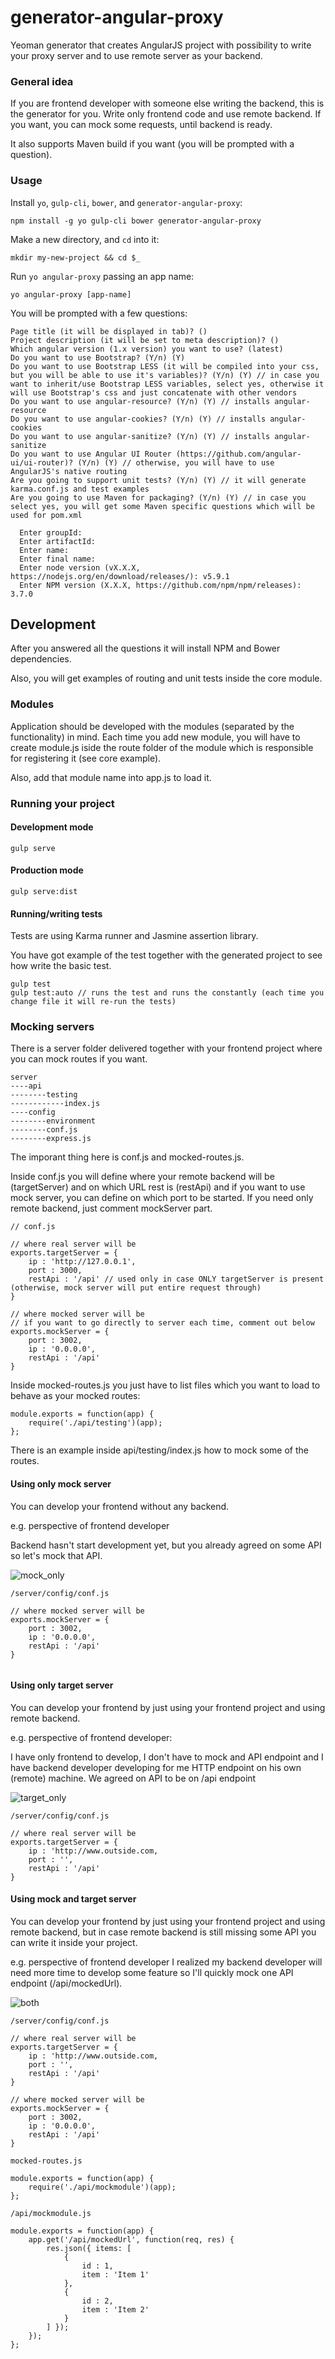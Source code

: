 # generator-angular-proxy
Yeoman generator that creates AngularJS project with possibility to write your proxy server and to use remote server as your backend.

### General idea
If you are frontend developer with someone else writing the backend, this is the generator for you. Write only frontend code and use remote backend. If you want, you can mock some requests, until backend is ready.

It also supports Maven build if you want (you will be prompted with a question).

### Usage

Install `yo`, `gulp-cli`, `bower`, and `generator-angular-proxy`:
```
npm install -g yo gulp-cli bower generator-angular-proxy
```

Make a new directory, and `cd` into it:
```
mkdir my-new-project && cd $_
```

Run `yo angular-proxy` passing an app name:
```
yo angular-proxy [app-name]
```

You will be prompted with a few questions:

```
Page title (it will be displayed in tab)? ()
Project description (it will be set to meta description)? ()
Which angular version (1.x version) you want to use? (latest)
Do you want to use Bootstrap? (Y/n) (Y)
Do you want to use Bootstrap LESS (it will be compiled into your css, but you will be able to use it's variables)? (Y/n) (Y) // in case you want to inherit/use Bootstrap LESS variables, select yes, otherwise it will use Bootstrap's css and just concatenate with other vendors
Do you want to use angular-resource? (Y/n) (Y) // installs angular-resource
Do you want to use angular-cookies? (Y/n) (Y) // installs angular-cookies
Do you want to use angular-sanitize? (Y/n) (Y) // installs angular-sanitize
Do you want to use Angular UI Router (https://github.com/angular-ui/ui-router)? (Y/n) (Y) // otherwise, you will have to use AngularJS's native routing
Are you going to support unit tests? (Y/n) (Y) // it will generate karma.conf.js and test examples
Are you going to use Maven for packaging? (Y/n) (Y) // in case you select yes, you will get some Maven specific questions which will be used for pom.xml

  Enter groupId:
  Enter artifactId:
  Enter name:
  Enter final name:
  Enter node version (vX.X.X, https://nodejs.org/en/download/releases/): v5.9.1
  Enter NPM version (X.X.X, https://github.com/npm/npm/releases): 3.7.0
```
## Development
After you answered all the questions it will install NPM and Bower dependencies.

Also, you will get examples of routing and unit tests inside the core module.

### Modules

Application should be developed with the modules (separated by the functionality) in mind. Each time you add new module, you will have to create module.js iside the route folder of the module which is responsible for registering it (see core example).

Also, add that module name into app.js to load it.

### Running your project

#### Development mode
```
gulp serve
```

#### Production mode
```
gulp serve:dist
```

#### Running/writing tests
Tests are using Karma runner and Jasmine assertion library.

You have got example of the test together with the generated project to see how write the basic test.

```
gulp test
gulp test:auto // runs the test and runs the constantly (each time you change file it will re-run the tests)
```

### Mocking servers
There is a server folder delivered together with your frontend project where you can mock routes if you want.
```
server
----api
--------testing
------------index.js
----config
--------environment
--------conf.js
--------express.js
```
The imporant thing here is conf.js and mocked-routes.js.

Inside conf.js you will define where your remote backend will be (targetServer) and on which URL rest is (restApi) and if you want to use mock server, you can define on which port to be started. If you need only remote backend, just comment mockServer part.
```
// conf.js

// where real server will be
exports.targetServer = {
    ip : 'http://127.0.0.1',
    port : 3000,
    restApi : '/api' // used only in case ONLY targetServer is present (otherwise, mock server will put entire request through)
}

// where mocked server will be
// if you want to go directly to server each time, comment out below
exports.mockServer = {
    port : 3002,
    ip : '0.0.0.0',
    restApi : '/api'
}

```

Inside mocked-routes.js you just have to list files which you want to load to behave as your mocked routes:

```
module.exports = function(app) {
    require('./api/testing')(app);
};
```

There is an example inside api/testing/index.js how to mock some of the routes.

#### Using only mock server
You can develop your frontend without any backend.

e.g. perspective of frontend developer

Backend hasn't start development yet, but you already agreed on some API so let's mock that API.

![mock_only](https://user-images.githubusercontent.com/2838038/42088979-c7fafd48-7b9b-11e8-91dc-d772c64b1afc.png)

```
/server/config/conf.js

// where mocked server will be
exports.mockServer = {
    port : 3002,
    ip : '0.0.0.0',
    restApi : '/api'
}


```

#### Using only target server
You can develop your frontend by just using your frontend project and using remote backend.

e.g. perspective of frontend developer:

I have only frontend to develop, I don't have to mock and API endpoint and I have backend developer developing for me HTTP endpoint on his own (remote) machine. We agreed on API to be on /api endpoint

![target_only](https://user-images.githubusercontent.com/2838038/42088977-c7b46270-7b9b-11e8-861b-5fd4ec3a9e4c.png)

```
/server/config/conf.js

// where real server will be
exports.targetServer = {
    ip : 'http://www.outside.com,
    port : '',
    restApi : '/api'
}

```

#### Using mock and target server
You can develop your frontend by just using your frontend project and using remote backend, but in case remote backend is still missing some API you can write it inside your project.

e.g. perspective of frontend developer
I realized my backend developer will need more time to develop some feature so I'll quickly mock one API endpoint (/api/mockedUrl).

![both](https://user-images.githubusercontent.com/2838038/42088978-c7e1249a-7b9b-11e8-8fee-6b8d510f3993.png)

```
/server/config/conf.js

// where real server will be
exports.targetServer = {
    ip : 'http://www.outside.com,
    port : '',
    restApi : '/api'
}

// where mocked server will be
exports.mockServer = {
    port : 3002,
    ip : '0.0.0.0',
    restApi : '/api'
}
```

```
mocked-routes.js

module.exports = function(app) {
    require('./api/mockmodule')(app);
};
```

```
/api/mockmodule.js

module.exports = function(app) {
    app.get('/api/mockedUrl', function(req, res) {
        res.json({ items: [
            {
                id : 1,
                item : 'Item 1'
            },
            {
                id : 2,
                item : 'Item 2'
            }
        ] });
    });
};
```
